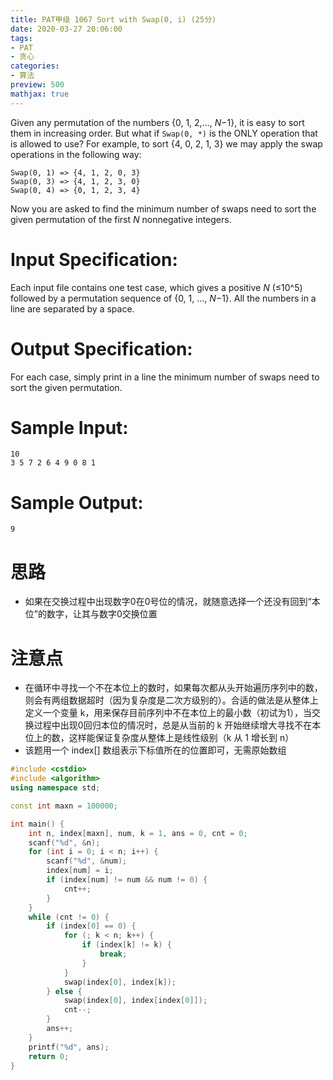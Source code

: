 ```yaml
---
title: PAT甲级 1067 Sort with Swap(0, i) (25分)
date: 2020-03-27 20:06:00
tags: 
- PAT
- 贪心
categories: 
- 算法
preview: 500
mathjax: true
---
```


Given any permutation of the numbers {0, 1, 2,..., *N*−1}, it is easy to sort them in increasing order. But what if `Swap(0, *)` is the ONLY operation that is allowed to use? For example, to sort {4, 0, 2, 1, 3} we may apply the swap operations in the following way:

```
Swap(0, 1) => {4, 1, 2, 0, 3}
Swap(0, 3) => {4, 1, 2, 3, 0}
Swap(0, 4) => {0, 1, 2, 3, 4}
```

Now you are asked to find the minimum number of swaps need to sort the given permutation of the first *N* nonnegative integers.

# Input Specification:

Each input file contains one test case, which gives a positive *N* (≤10^5) followed by a permutation sequence of {0, 1, ..., *N*−1}. All the numbers in a line are separated by a space.

# Output Specification:

For each case, simply print in a line the minimum number of swaps need to sort the given permutation.

# Sample Input:

```in
10
3 5 7 2 6 4 9 0 8 1
```

# Sample Output:

```out
9
```

# 思路

- 如果在交换过程中出现数字0在0号位的情况，就随意选择一个还没有回到“本位”的数字，让其与数字0交换位置

# 注意点

- 在循环中寻找一个不在本位上的数时，如果每次都从头开始遍历序列中的数，则会有两组数据超时（因为复杂度是二次方级别的）。合适的做法是从整体上定义一个变量 k，用来保存目前序列中不在本位上的最小数（初试为1），当交换过程中出现0回归本位的情况时，总是从当前的 k 开始继续增大寻找不在本位上的数，这样能保证复杂度从整体上是线性级别（k 从 1 增长到 n）
- 该题用一个 index[] 数组表示下标值所在的位置即可，无需原始数组

```cpp
#include <cstdio>
#include <algorithm>
using namespace std;

const int maxn = 100000;

int main() {
    int n, index[maxn], num, k = 1, ans = 0, cnt = 0;
    scanf("%d", &n);
    for (int i = 0; i < n; i++) {
        scanf("%d", &num);
        index[num] = i;
        if (index[num] != num && num != 0) {
            cnt++;
        }
    }
    while (cnt != 0) {
        if (index[0] == 0) {
            for (; k < n; k++) {
                if (index[k] != k) {
                    break;
                }
            }
            swap(index[0], index[k]);
        } else {
            swap(index[0], index[index[0]]);
            cnt--;
        }
        ans++;
    }
    printf("%d", ans);
    return 0;
}
```

